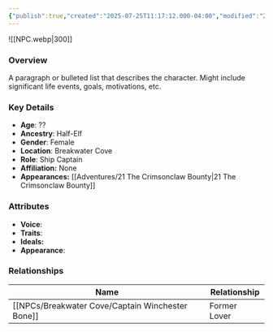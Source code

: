 ```yaml
---
{"publish":true,"created":"2025-07-25T11:17:12.000-04:00","modified":"2025-08-14T15:53:32.000-04:00","published":"2025-08-14T15:53:32.000-04:00","cssclasses":"","Age":"??","Ancestry":["Half-Elf"],"Gender":"Female","Location":["Breakwater Cove"],"Role":["Ship Captain"],"Affiliation":["None"],"Appearances":["[[21 The Crimsonclaw Bounty]]"]}
---
```



![[NPC.webp\|300]]

### Overview
A paragraph or bulleted list that describes the character. Might include significant life events, goals, motivations, etc.

### Key Details
- **Age**: ??
- **Ancestry**: Half-Elf
- **Gender**: Female
- **Location**: Breakwater Cove
- **Role**: Ship Captain
- **Affiliation:** None
- **Appearances:** [[Adventures/21 The Crimsonclaw Bounty\|21 The Crimsonclaw Bounty]]

### Attributes
- **Voice**: 
- **Traits**: 
- **Ideals:** 
- **Appearance**: 

### Relationships

| Name                        | Relationship |
| --------------------------- | ------------ |
| [[NPCs/Breakwater Cove/Captain Winchester Bone]] | Former Lover |

